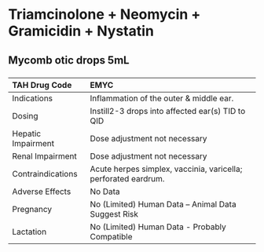 # Triamcinolone + Neomycin + Gramicidin + Nystatin

## Mycomb otic drops 5mL

##### 

| TAH Drug Code      | EMYC                                                           |
|:-------------------|:---------------------------------------------------------------|
| Indications        | Inflammation of the outer & middle ear.                        |
| Dosing             | Instill2-3 drops into affected ear(s) TID to QID               |
| Hepatic Impairment | Dose adjustment not necessary                                  |
| Renal Impairment   | Dose adjustment not necessary                                  |
| Contraindications  | Acute herpes simplex, vaccinia, varicella; perforated eardrum. |
| Adverse Effects    | No Data                                                        |
| Pregnancy          | No (Limited) Human Data – Animal Data Suggest Risk             |
| Lactation          | No (Limited) Human Data - Probably Compatible                  |

